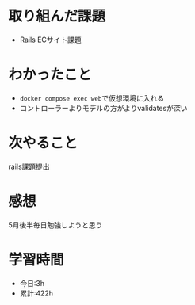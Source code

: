 # 取り組んだ課題
  - Rails ECサイト課題
# わかったこと
  * `docker compose exec web`で仮想環境に入れる
  * コントローラーよりモデルの方がよりvalidatesが深い

 
# 次やること
rails課題提出
# 感想
5月後半毎日勉強しようと思う
# 学習時間
- 今日:3h 
- 累計:422h